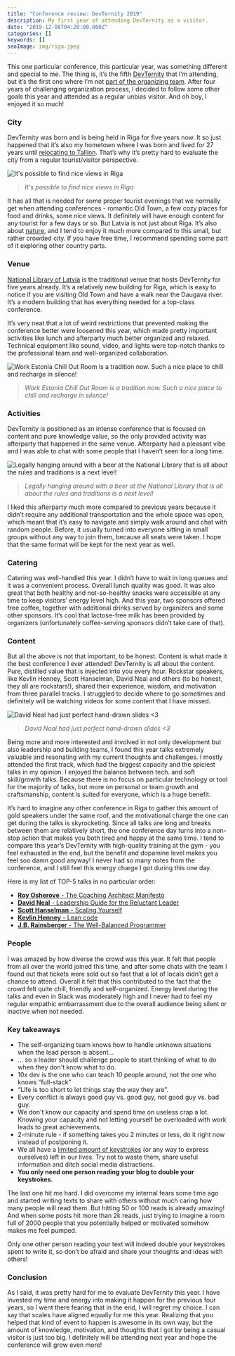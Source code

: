 ```yaml
---
title: "Conference review: DevTernity 2019"
description: My first year of attending DevTernity as a visitor.
date: "2019-12-08T04:20:00.000Z"
categories: []
keywords: []
seoImage: img/riga.jpeg
---
```


This one particular conference, this particular year, was something different and special to me. The thing is, it’s the fifth [DevTernity](https://devternity.com) that I’m attending, but it’s the first one where I’m not [part of the organizing team](/how-organizing-meetup-changed-my-life). After four years of challenging organization process, I decided to follow some other goals this year and attended as a regular unbias visitor. And oh boy, I enjoyed it so much!

### City

DevTernity was born and is being held in Riga for five years now. It so just happened that it’s also my hometown where I was born and lived for 27 years until [relocating to Tallinn](/moving-to-estonia-for-introverts-1). That’s why it’s pretty hard to evaluate the city from a regular tourist/visitor perspective.

![It's possible to find nice views in Riga](img/riga.jpeg)

> _It's possible to find nice views in Riga_

It has all that is needed for some proper tourist evenings that we normally get when attending conferences - romantic Old Town, a few cozy places for food and drinks, some nice views. It definitely will have enough content for any tourist for a few days or so. But Latvia is not just about Riga. It’s also about [nature](https://www.latvia.eu/natural-attractions), and I tend to enjoy it much more compared to this small, but rather crowded city. If you have free time, I recommend spending some part of it exploring other country parts.

### Venue

[National Library of Latvia](http://ture.lnb.lv/en.html) is the traditional venue that hosts DevTernity for five years already. It’s a relatively new building for Riga, which is easy to notice if you are visiting Old Town and have a walk near the Daugava river. It’s a modern building that has everything needed for a top-class conference.

It’s very neat that a lot of weird restrictions that prevented making the conference better were loosened this year, which made pretty important activities like lunch and afterparty much better organized and relaxed. Technical equipment like sound, video, and lights were top-notch thanks to the professional team and well-organized collaboration.

![Work Estonia Chill Out Room is a tradition now. Such a nice place to chill and recharge in silence!](img/work_estonia_lounge.jpeg)

> _Work Estonia Chill Out Room is a tradition now. Such a nice place to chill and recharge in silence!_

### Activities

DevTernity is positioned as an intense conference that is focused on content and pure knowledge value, so the only provided activity was afterparty that happened in the same venue. Afterparty had a pleasant vibe and I was able to chat with some people that I haven’t seen for a long time.

![Legally hanging around with a beer at the National Library that is all about the rules and traditions is a next level!](img/lnb_beer.jpeg)

> _Legally hanging around with a beer at the National Library that is all about the rules and traditions is a next level!_

I liked this afterparty much more compared to previous years because it didn’t require any additional transportation and the whole space was open, which meant that it’s easy to navigate and simply walk around and chat with random people. Before, it usually turned into everyone sitting in small groups without any way to join them, because all seats were taken. I hope that the same format will be kept for the next year as well.

### Catering

Catering was well-handled this year. I didn’t have to wait in long queues and it was a convenient process. Overall lunch quality was good. It was also great that both healthy and not-so-healthy snacks were accessible at any time to keep visitors’ energy level high. And this year, two sponsors offered free coffee, together with additional drinks served by organizers and some other sponsors. It’s cool that lactose-free milk has been provided by organizers (unfortunately coffee-serving sponsors didn’t take care of that).

### Content

But all the above is not that important, to be honest. Content is what made it the best conference I ever attended! DevTernity is all about the content. Pure, distilled value that is injected into you every hour. Rockstar speakers, like Kevlin Henney, Scott Hanselman, David Neal and others (to be honest, they all are rockstars!), shared their experience, wisdom, and motivation from three parallel tracks. I struggled to decide where to go sometimes and definitely will be watching videos for some content that I have missed.

![David Neal had just perfect hand-drawn slides <3](img/neal.jpeg)

> _David Neal had just perfect hand-drawn slides <3_

Being more and more interested and involved in not only development but also leadership and building teams, I found this year talks extremely valuable and resonating with my current thoughts and challenges. I mostly attended the first track, which had the biggest capacity and the spiciest talks in my opinion. I enjoyed the balance between tech. and soft skill/growth talks. Because there is no focus on particular technology or tool for the majority of talks, but more on personal or team growth and craftsmanship, content is suited for everyone, which is a huge benefit.

It’s hard to imagine any other conference in Riga to gather this amount of gold speakers under the same roof, and the motivational charge the one can get during the talks is skyrocketing. Since all talks are long and breaks between them are relatively short, the one conference day turns into a non-stop action that makes you both tired and happy at the same time. I tend to compare this year’s DevTernity with high-quality training at the gym - you feel exhausted in the end, but the benefit and dopamine level makes you feel soo damn good anyway! I never had so many notes from the conference, and I still feel this energy charge I got during this one day.

Here is my list of TOP-5 talks in no particular order:

- [**Roy Osherove** - The Coaching Architect Manifesto](https://youtu.be/XgAJyC5keU0)
- [**David Neal** - Leadership Guide for the Reluctant Leader](https://youtu.be/3PcL8UkorEg)
- [**Scott Hanselman** - Scaling Yourself](https://youtu.be/V4NJo2Mfvrc)
- [**Kevlin Henney** - Lean code](https://youtu.be/-nWhH-4wWBU)
- [**J.B. Rainsberger** - The Well-Balanced Programmer](https://youtu.be/XhN6fJYG81A)

### People

I was amazed by how diverse the crowd was this year. It felt that people from all over the world joined this time, and after some chats with the team I found out that tickets were sold out so fast that a lot of locals didn’t get a chance to attend. Overall it felt that this contributed to the fact that the crowd felt quite chill, friendly and self-organized. Energy level during the talks and even in Slack was moderately high and I never had to feel my regular empathic embarrassment due to the overall audience being silent or inactive when not needed.

### Key takeaways

- The self-organizing team knows how to handle unknown situations when the lead person is absent…
- … so a leader should challenge people to start thinking of what to do when they don't know what to do.
- 10x dev is the one who can teach 10 people around, not the one who knows “full-stack”
- “Life is too short to let things stay the way they are”.
- Every conflict is always good guy vs. good guy, not good guy vs. bad guy.
- We don't know our capacity and spend time on useless crap a lot. Knowing your capacity and not letting yourself be overloaded with work leads to great achievements.
- 2-minute rule - if something takes you 2 minutes or less, do it right now instead of postponing it.
- We all have a [limited amount of keystrokes](https://keysleft.com/) (or any way to express ourselves) left in our lives. Try not to waste them, share useful information and ditch social media distractions.
- **You only need one person reading your blog to double your keystrokes**.

The last one hit me hard. I did overcome my internal fears some time ago and started writing texts to share with others without much caring how many people will read them. But hitting 50 or 100 reads is already amazing! And when some posts hit more than 2k reads, just trying to imagine a room full of 2000 people that you potentially helped or motivated somehow makes me feel pumped.

Only one other person reading your text will indeed double your keystrokes spent to write it, so don’t be afraid and share your thoughts and ideas with others!

### Conclusion

As I said, it was pretty hard for me to evaluate DevTernity this year. I have invested my time and energy into making it happen for the previous four years, so I went there fearing that in the end, I will regret my choice. I can say that scales have aligned equally for me this year. Realizing that you helped that kind of event to happen is awesome in its own way, but the amount of knowledge, motivation, and thoughts that I got by being a casual visitor is just too big. I definitely will be attending next year and hope the conference will grow even more!
